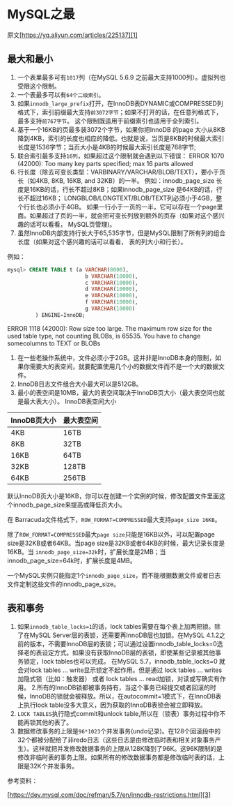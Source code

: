 # MySQL之最

原文[https://yq.aliyun.com/articles/225137][1]

## 最大和最小

1. 一个表里最多可有`1017`列（在MySQL 5.6.9 之前最大支持1000列）。虚拟列也受限这个限制。
1. 一个表最多可以有`64个二级索引`。
1. 如果`innodb_large_prefix`打开，在InnoDB表DYNAMIC或COMPRESSED列格式下，索引前缀最大支持`前3072字节`；如果不打开的话，在任意列格式下，最多支持`前767字节`。 这个限制既适用于前缀索引也适用于全列索引。
1. 基于一个16KB的页最多装3072个字节，如果你把InnoDB 的page 大小从8KB降到4KB，索引的长度也相应的降低。也就是说，当页是8KB的时候最大索引长度是1536字节；当页大小是4KB的时候最大索引长度是768字节;
1. 联合索引最多支持`16列`，如果超过这个限制就会遇到以下错误： ERROR 1070 (42000): Too many key parts specified; max 16 parts allowed
1. 行长度（除去可变长类型：VARBINARY/VARCHAR/BLOB/TEXT），要小于页长（如4KB, 8KB, 16KB, and 32KB）的一半。 例如：innodb_page_size 长度是16KB的话，行长不超过8KB；如果innodb_page_size 是64KB的话，行长不超过16KB； LONGBLOB/LONGTEXT/BLOB/TEXT列必须小于4GB，整个行长也必须小于4GB。 如果一行小于一页的一半，它可以存在一个page里面。如果超过了页的一半，就会把可变长列放到额外的页存（如果对这个感兴趣的话可以看看， MySQL页管理)。
1. 虽然InnoDB内部支持行长大于65,535字节，但是MySQL限制了所有列的组合长度（如果对这个感兴趣的话可以看看， 表的列大小和行长）。 

例如： 
```sql
mysql> CREATE TABLE t (a VARCHAR(8000),
                         b VARCHAR(10000),
                         c VARCHAR(10000),
                         d VARCHAR(10000),
                         e VARCHAR(10000),
                         f VARCHAR(10000),
                         g VARCHAR(10000)
         ) ENGINE=InnoDB; 
```
ERROR 1118 (42000): Row size too large. The maximum row size for the used table type, not counting BLOBs, is 65535. You have to change somecolumns to TEXT or BLOBs

1. 在一些老操作系统中，文件必须小于2GB。这并非是InnoDB本身的限制，如果你需要大的表空间，就要配置使用几个小的数据文件而不是一个大的数据文件。
1. InnoDB日志文件组合大小最大可以是512GB。
1. 最小的表空间是10MB，最大的表空间取决于InnoDB页大小（最大表空间也就是最大表大小）。 InnoDB表空间大小

InnoDB页大小 | 最大表空间 
-|-
4KB | 16TB 
8KB | 32TB 
16KB | 64TB 
32KB | 128TB 
64KB | 256TB 

默认InnoDB页大小是16KB，你可以在创建一个实例的时候，修改配置文件里面这个innodb_page_size来提高或降低页大小。

在 Barracuda文件格式下，`ROW_FORMAT=COMPRESSED`最大支持`page_size 16KB`。

除了`ROW_FORMAT=COMPRESSED`最大`page size`只能是16KB以外，可以配置page size是32KB或者64KB。当page size是32KB或者64KB的时候，最大记录长度是16KB。当 `innodb_page_size=32k`时，扩展长度是2MB；当 innodb_page_size=64k时，扩展长度是4MB。

一个MySQL实例只能指定1个`innodb_page_size`，而不能根据数据文件或者日志文件定制这些文件的innodb_page_size。

## 表和事务

1. 如果`innodb_table_locks=1`的话，lock tables需要在每个表上加两把锁。除了在MySQL Server层的表锁，还需要再InnoDB层也加锁。在MySQL 4.1.2之前的版本，不需要InnoDB层的表锁；可以通过设置innodb_table_locks=0选择老的表设定方式。如果没有获取InnoDB层的表锁，即使某些记录被其他事务锁定，lock tables也可以完成。 在MySQL 5.7，innodb_table_locks=0 就会对lock tables ... write显示锁定不起作用。但是通过 lock tables ... writes加隐式锁（比如：触发器） 或者 lock tables ... read加锁，对读或写确实有作用。 2.所有的InnoDB锁都被事务持有，当这个事务已经提交或者回滚的时候，InnoDB的锁就会被释放。所以，在autocommit=1模式下，在InnoDB表上执行lock table没多大意义，因为获取的InnoDB表锁会被立即释放。
1. `LOCK TABLES`执行隐式commit和unlock table,所以在（锁表）事务过程中你不能再锁其他的表了。
1. 数据修改事务的上限是`96*1023`个并发事务(undo记录)。在128个回滚段中的32个都被分配给了非redo日志（这些日志是由修改临时表和相关对象事务产生）。这样就把并发修改数据事务的上限从128K降到了96K。这96K限制的是修改非临时表的事务上限。如果所有的修改数据事务都是修改临时表的话，上限是32K个并发事务。

参考资料：

[https://dev.mysql.com/doc/refman/5.7/en/innodb-restrictions.html][3]


[1]: https://yq.aliyun.com/articles/225137

[3]: https://dev.mysql.com/doc/refman/5.7/en/innodb-restrictions.html